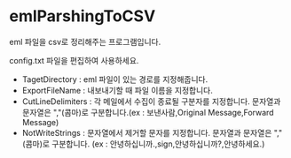 # emlParshingToCSV
eml 파일을 csv로 정리해주는 프로그램입니다.

config.txt 파일을 편집하여 사용하세요.

- TagetDirectory : eml 파일이 있는 경로를 지정해줍니다.
- ExportFileName : 내보내기할 때 파일 이름을 지정합니다.
- CutLineDelimiters : 각 메일에서 수집이 종료될 구분자를 지정합니다. 문자열과 문자열은 ","(콤마)로 구분합니다.(ex : 보낸사람,Original Message,Forward Message)
- NotWriteStrings : 문자열에서 제거할 문자를 지정합니다. 문자열과 문자열은 ","(콤마)로 구분합니다. (ex : 안녕하십니까.,sign,안녕하십니까?,안녕하세요.)
